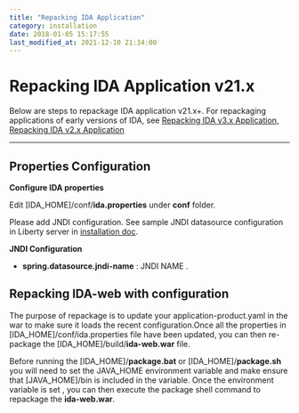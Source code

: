 ```yaml
---
title: "Repacking IDA Application"
category: installation
date: 2018-01-05 15:17:55
last_modified_at: 2021-12-10 21:34:00
---
```


# Repacking IDA Application v21.x
Below are steps to repackage IDA application v21.x+. For repackaging applications of early versions of IDA, see [Repacking IDA v3.x Application, Repacking IDA v2.x Application](../references/references-repacking-ida-application-early-version.html)

***


## Properties Configuration

**Configure IDA properties** 

Edit [IDA_HOME]/conf/**ida.properties** under **conf** folder. 

Please add JNDI configuration. See sample JNDI datasource configuration in Liberty server in [installation doc](../installation/installation-installing-ida-application.html#installing-on-liberty).

**JNDI Configuration**

*  **spring.datasource.jndi-name** : JNDI NAME
.

## Repacking IDA-web with configuration

The purpose of repackage  is to update your application-product.yaml in the war to make sure it loads the recent configuration.Once all the properties in [IDA_HOME]/conf/ida.properties file have been updated, you can then re-package the [IDA_HOME]/build/**ida-web.war** file.  

Before running the [IDA_HOME]/**package.bat** or [IDA_HOME]/**package.sh** you will need to set the JAVA_HOME environment variable and make ensure that [JAVA_HOME]/bin is included in the variable.  Once the environment variable is set , you can then execute the package shell command to repackage the **ida-web.war**.
